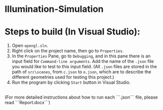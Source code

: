 # Illumination-Simulation

# Steps to build (In Visual Studio):
1. Open ```opengl.sln```. 
2. Right click on the project name, then go to ```Properties```. 
3. In the ```Properties``` Pane, go to ```Debugging```, and in this pane there is an input field for ```Command-line arguments```. Add the name of the ```.json``` file you would like to test to this input field. (All ```.json``` files are stored in the path of ```src\scenes```, from ```c.json``` to ```o.json```, which are to describe the different geometries used for testing this project.)
4. Run the program by clicking ```Start``` button in Visual Studio.
<br>
(For more detailed instructions about how to run each ```.json``` file, please read ```Report.docx```)
